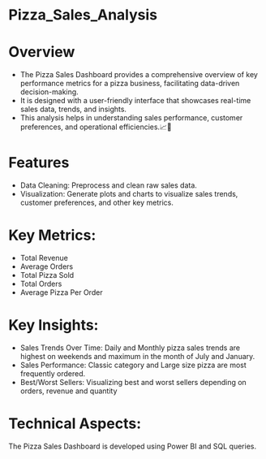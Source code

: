 # Pizza_Sales_Analysis
# Overview
* The Pizza Sales Dashboard provides a comprehensive overview of key performance metrics for a pizza business, facilitating data-driven decision-making. 
* It is designed with a user-friendly interface that showcases real-time sales data, trends, and insights.
* This analysis helps in understanding sales performance, customer preferences, and operational efficiencies.📈🍕

# Features
* Data Cleaning: Preprocess and clean raw sales data.
* Visualization: Generate plots and charts to visualize sales trends, customer preferences, and other key metrics.

# Key Metrics:
* Total Revenue
* Average Orders
* Total Pizza Sold
* Total Orders
* Average Pizza Per Order

# Key Insights:
* Sales Trends Over Time: Daily and Monthly pizza sales trends are highest on weekends and maximum in the month of July and January.
* Sales Performance: Classic category and Large size pizza are most frequently ordered.
* Best/Worst Sellers: Visualizing best and worst sellers depending on orders, revenue and quantity

# Technical Aspects:
The Pizza Sales Dashboard is developed using Power BI and SQL queries.
